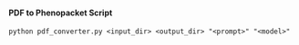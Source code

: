 #### PDF to Phenopacket Script

```shell 
python pdf_converter.py <input_dir> <output_dir> "<prompt>" "<model>"
```
